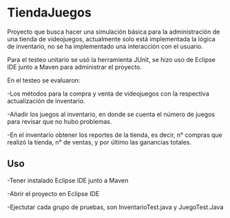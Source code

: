 # TiendaJuegos

Proyecto que busca hacer una simulación básica para la administración de una tienda de videojuegos, actualmente solo está implementada la lógica de inventario, no se ha implementado una interacción con el usuario.

Para el testeo unitario se usó la herramienta JUnit, se hizo uso de Eclipse IDE junto a Maven para administrar el proyecto.

En el testeo se evaluaron:

-Los métodos para la compra y venta de videojuegos con la respectiva actualización de inventario.

-Añadir los juegos al inventario, en donde se cuenta el número de juegos para revisar que no hubo problemas.

-En el inventario obtener los reportes de la tienda, es decir, n° compras que realizó la tienda, n° de ventas, y por último las ganancias totales.


## Uso

-Tener instalado Eclipse IDE junto a Maven

-Abrir el proyecto en Eclipse IDE

-Ejectutar cada grupo de pruebas, son InventarioTest.java y JuegoTest.Java


